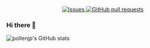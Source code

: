 
<!--
Ref: <https://github.com/anuraghazra/github-readme-stats/blob/f3c39506b2138a2b95ded736d24982c9fcd21b3f/readme.md>
-->
<p align="center">
  <!--
  <a href="https://github.com/pollenjp/pollenjp/actions">
    <img alt="Tests Passing" src="https://github.com/pollenjp/pollenjp/workflows/Test/badge.svg" />
  </a>
  <a href="https://codecov.io/gh/pollenjp/pollenjp">
    <img src="https://codecov.io/gh/pollenjp/pollenjp/branch/master/graph/badge.svg" />
  </a>
  -->
  <a href="https://github.com/pollenjp/pollenjp/issues">
    <img alt="Issues" src="https://img.shields.io/github/issues/pollenjp/pollenjp?color=0088ff" />
  </a>
  <a href="https://github.com/pollenjp/pollenjp/pulls">
    <img alt="GitHub pull requests" src="https://img.shields.io/github/issues-pr/pollenjp/pollenjp?color=0088ff" />
  </a>
</p>

### Hi there 👋

<!--
**pollenjp/pollenjp** is a ✨ _special_ ✨ repository because its `README.md` (this file) appears on your GitHub profile.

Here are some ideas to get you started:

- 🔭 I’m currently working on ...
- 🌱 I’m currently learning ...
- 👯 I’m looking to collaborate on ...
- 🤔 I’m looking for help with ...
- 💬 Ask me about ...
- 📫 How to reach me: ...
- 😄 Pronouns: ...
- ⚡ Fun fact: ...
-->

![pollenjp's GitHub stats](https://github-readme-stats.vercel.app/api?username=pollenjp&show_icons=true&theme=tokyonight)
